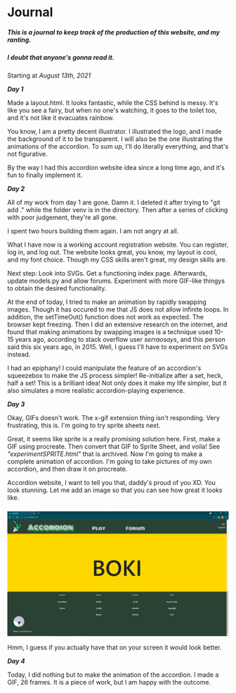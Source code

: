 # Journal

##### This is a journal to keep track of the production of this website, and my ranting. 

##### I doubt that anyone's gonna read it.

Starting at *August 13th, 2021*

***Day 1***

Made a layout.html. It looks fantastic, while the CSS behind is messy. It's like you see a fairy, but when no one's watching, it goes to the toilet too, and it's not like it evacuates rainbow.

You know, I am a pretty decent illustrator. I illustrated the logo, and I made the background of it to be transparent. I will also be the one illustrating the animations of the accordion. To sum up, I'll do literally everything, and that's not figurative. 

By the way I had this accordion website idea since a long time ago, and it's fun to finally implement it.

***Day 2***

All of my work from day 1 are gone. Damn it. I deleted it after trying to "git add ."
while the folder venv is in the directory. Then after a series of clicking with poor judgement, they're all gone. 

I spent two hours building them again. I am not angry at all.

What I have now is a working account registration website. You can register, log in, and log out. The website looks great, you know, my layout is cool, and my font choice. Though my CSS skills aren't great, my design skills are.

Next step: Look into SVGs. Get a functioning index page. Afterwards, update models.py and allow forums. Experiment with more GIF-like thingys to obtain the desired functionality.

At the end of today, I tried to make an animation by rapidly swapping images. Though
it has occured to me that JS does not allow infinite loops. In addition, the setTimeOut() function does not work as expected. The browser kept freezing. Then I did an extensive research on the internet, and found that making animations by swapping images is a technique used 10-15 years ago, according to stack overflow user *serraosays*, and this person said this six years ago, in 2015. Well, I guess I'll have to experiment on SVGs instead.

I had an epiphany! I could manipulate the feature of an accordion's squeezebox to make the JS process simpler! Re-initialize after a set, heck, half a set! This is a brilliant idea! Not only does it make my life simpler, but it also simulates a more realistic accordion-playing experience.

***Day 3***

Okay, GIFs doesn't work. The x-gif extension thing isn't responding. Very frustrating, this is. I'm going to try sprite sheets next.

Great, it seems like sprite is a really promising solution here. First, make a GIF using procreate. Then convert that GIF to Sprite Sheet, and voila! See *"experimentSPRITE.html"* that is archived. Now I'm going to make a complete animation of accordion. I'm going to take pictures of my own accordion, and then draw it on procreate.

Accordion website, I want to tell you that, daddy's proud of you XD. You look stunning. Let me add an image so that you can see how great it looks like.

![At the bottom of the page](images/website2.png)

Hmm, I guess if you actually have that on your screen it would look better.

***Day 4***

Today, I did nothing but to make the animation of the accordion. I made a GIF, 26 frames. It is a piece of work, but I am happy with the outcome.